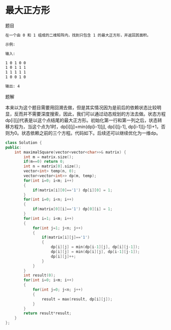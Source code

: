 # 最大正方形

题目

```bash
在一个由 0 和 1 组成的二维矩阵内，找到只包含 1 的最大正方形，并返回其面积。

示例:

输入:

1 0 1 0 0
1 0 1 1 1
1 1 1 1 1
1 0 0 1 0

输出: 4
```

题解

本来以为这个题目需要用回溯去做，但是其实情况因为是前后的依赖状态比较明显，反而并不需要深度搜索，因此，我们可以通过动态规划的方法去做。状态方程dp[i][j]代表是以这个点结尾的最大正方形。初始化第一行和第一列之后，状态转移方程为，当这个点为1时，dp[i][j]=min(dp[i-1][j], dp[i][j-1], dp[i-1][j-1])+1，否则为0。状态依赖之前的三个方程。代码如下。后续还可以继续优化为一维dp。

```C++
class Solution {
public:
    int maximalSquare(vector<vector<char>>& matrix) {
        int m = matrix.size();
        if(m==0) return 0;
        int n = matrix[0].size();
        vector<int> temp(n, 0);
        vector<vector<int>> dp(m, temp);
        for(int i=0; i<m; i++)
        {
            if(matrix[i][0]=='1') dp[i][0] = 1;
        }
        for(int i=0; i<n; i++)
        {
            if(matrix[0][i]=='1') dp[0][i] = 1;
        }
        for(int i=1; i<m; i++)
        {
            for(int j=1; j<n; j++)
            {
                if(matrix[i][j]=='1')
                {
                    dp[i][j] = min(dp[i-1][j], dp[i][j-1]);
                    dp[i][j] = min(dp[i][j], dp[i-1][j-1]);
                    dp[i][j]++;
                }
            }
        }
        int result(0);
        for(int i=0; i<m; i++)
        {
            for(int j=0; j<n; j++)
            {
                result = max(result, dp[i][j]);
            }
        }
        return result*result;
    }
};
```
